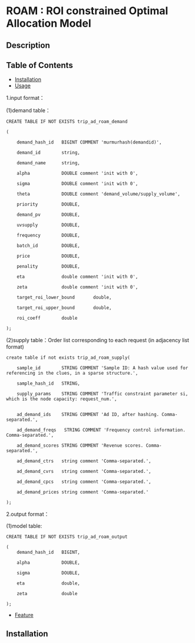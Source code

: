 # ROAM : ROI constrained Optimal Allocation Model


## Description

## Table of Contents
- [Installation](#Installation)
- [Usage](#Usage)

1.input format：

(1)demand table：

    CREATE TABLE IF NOT EXISTS trip_ad_roam_demand
    
    (
    
        demand_hash_id   BIGINT COMMENT 'murmurhash(demandid)',
        
        demand_id        string,
        
        demand_name      string,
        
        alpha            DOUBLE comment 'init with 0',
        
        sigma            DOUBLE comment 'init with 0',
        
        theta            DOUBLE comment 'demand_volume/supply_volume',
        
        priority         DOUBLE,
        
        demand_pv        DOUBLE,
        
        uvsupply         DOUBLE,
        
        frequency        DOUBLE,
        
        batch_id         DOUBLE,
        
        price            DOUBLE,
        
        penality         DOUBLE,
        
        eta              double comment 'init with 0',
        
        zeta             double comment 'init with 0',
        
        target_roi_lower_bound       double,
        
        target_roi_upper_bound       double,
        
        roi_coeff        double
        
    );

(2)supply table：Order list corresponding to each request (in adjacency list format)

    create table if not exists trip_ad_roam_supply(
    
        sample_id        STRING COMMENT 'Sample ID: A hash value used for referencing in the clues, in a sparse structure.',
        
        sample_hash_id   STRING,
        
        supply_params    STRING COMMENT 'Traffic constraint parameter si, which is the node capacity: request_num.',
        

        ad_demand_ids    STRING COMMENT 'Ad ID, after hashing. Comma-separated.',
        
        ad_demand_freqs   STRING COMMENT 'Frequency control information. Comma-separated.',
        
        ad_demand_scores STRING COMMENT 'Revenue scores. Comma-separated.',
        
        ad_demand_ctrs   string comment 'Comma-separated.',
        
        ad_demand_cvrs   string comment 'Comma-separated.',
        
        ad_demand_cpcs   string comment 'Comma-separated.',
        
        ad_demand_prices string comment 'Comma-separated.'
        
    );


2.output format：

(1)model table:

    CREATE TABLE IF NOT EXISTS trip_ad_roam_output
    
    (
        demand_hash_id   BIGINT,
        
        alpha            DOUBLE,
        
        sigma            DOUBLE,
        
        eta              double,
        
        zeta             double
        
    );
    
- [Feature](#Feature)

## Installation


